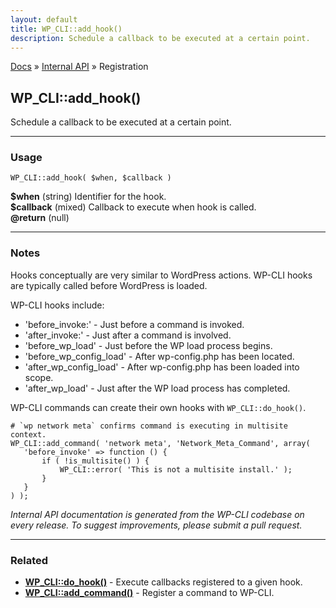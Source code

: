 ```yaml
---
layout: default
title: WP_CLI::add_hook()
description: Schedule a callback to be executed at a certain point.
---
```


<a href="/docs/">Docs</a> &raquo; <a href="/docs/internal-api/">Internal API</a> &raquo; Registration

## WP_CLI::add_hook()

Schedule a callback to be executed at a certain point.

***

### Usage

    WP_CLI::add_hook( $when, $callback )

<div>
<strong>$when</strong> (string) Identifier for the hook.<br />
<strong>$callback</strong> (mixed) Callback to execute when hook is called.<br />
<strong>@return</strong> (null) <br /></p>
</div>


***

### Notes

Hooks conceptually are very similar to WordPress actions. WP-CLI hooks
are typically called before WordPress is loaded.

WP-CLI hooks include:

* 'before_invoke:<command>' - Just before a command is invoked.
* 'after_invoke:<command>' - Just after a command is involved.
* 'before_wp_load' - Just before the WP load process begins.
* 'before_wp_config_load' - After wp-config.php has been located.
* 'after_wp_config_load' - After wp-config.php has been loaded into scope.
* 'after_wp_load' - Just after the WP load process has completed.

WP-CLI commands can create their own hooks with `WP_CLI::do_hook()`.


    # `wp network meta` confirms command is executing in multisite context.
    WP_CLI::add_command( 'network meta', 'Network_Meta_Command', array(
       'before_invoke' => function () {
           if ( !is_multisite() ) {
               WP_CLI::error( 'This is not a multisite install.' );
           }
       }
    ) );
    


*Internal API documentation is generated from the WP-CLI codebase on every release. To suggest improvements, please submit a pull request.*


***

### Related

<ul>



<li><strong><a href="/docs/internal-api/wp-cli-do-hook/">WP_CLI::do_hook()</a></strong> - Execute callbacks registered to a given hook.</li>


<li><strong><a href="/docs/internal-api/wp-cli-add-command/">WP_CLI::add_command()</a></strong> - Register a command to WP-CLI.</li>



</ul>


